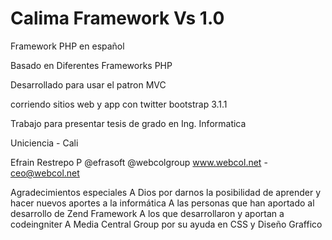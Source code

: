 Calima Framework Vs 1.0
======

Framework PHP en español

Basado en Diferentes Frameworks PHP

Desarrollado para usar el patron MVC

corriendo sitios web y app con twitter bootstrap 3.1.1

Trabajo para presentar tesis de grado en Ing. Informatica

Uniciencia - Cali

Efrain Restrepo P
@efrasoft @webcolgroup
www.webcol.net - ceo@webcol.net


Agradecimientos especiales 
A Dios por darnos la posibilidad de aprender y hacer nuevos aportes a la informática
A las personas que han aportado al desarrollo de Zend Framework
A los que desarrollaron y aportan a codeingniter
A Media Central Group por su ayuda en CSS y Diseño Graffico

